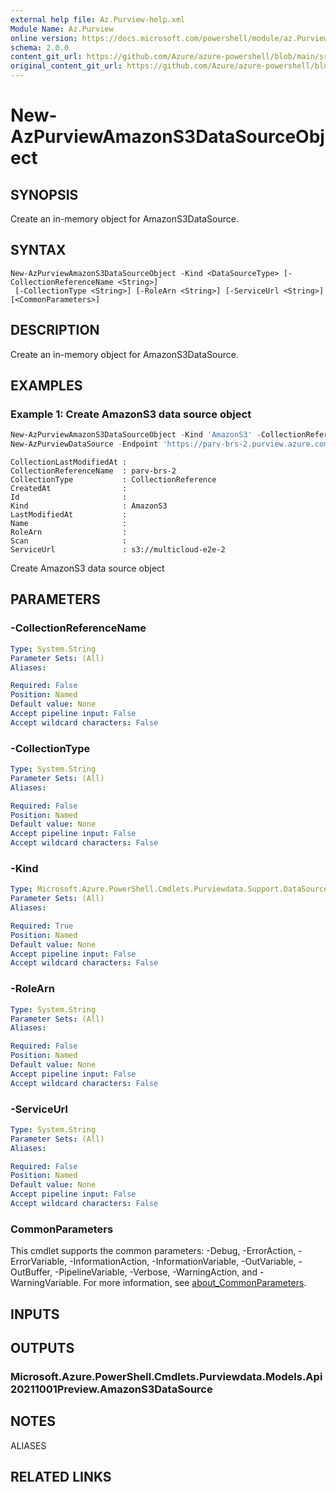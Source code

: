 ```yaml
---
external help file: Az.Purview-help.xml
Module Name: Az.Purview
online version: https://docs.microsoft.com/powershell/module/az.Purview/new-AzPurviewAmazonS3DataSourceObject
schema: 2.0.0
content_git_url: https://github.com/Azure/azure-powershell/blob/main/src/Purview/Purview/help/New-AzPurviewAmazonS3DataSourceObject.md
original_content_git_url: https://github.com/Azure/azure-powershell/blob/main/src/Purview/Purview/help/New-AzPurviewAmazonS3DataSourceObject.md
---
```


# New-AzPurviewAmazonS3DataSourceObject

## SYNOPSIS
Create an in-memory object for AmazonS3DataSource.

## SYNTAX

```
New-AzPurviewAmazonS3DataSourceObject -Kind <DataSourceType> [-CollectionReferenceName <String>]
 [-CollectionType <String>] [-RoleArn <String>] [-ServiceUrl <String>] [<CommonParameters>]
```

## DESCRIPTION
Create an in-memory object for AmazonS3DataSource.

## EXAMPLES

### Example 1: Create AmazonS3 data source object
```powershell
New-AzPurviewAmazonS3DataSourceObject -Kind 'AmazonS3' -CollectionReferenceName 'parv-brs-2' -CollectionType 'CollectionReference' -ServiceUrl s3://multicloud-e2e-2
New-AzPurviewDataSource -Endpoint 'https://parv-brs-2.purview.azure.com/' -Name 'DS4' -Body $obj
```

```output
CollectionLastModifiedAt :
CollectionReferenceName  : parv-brs-2
CollectionType           : CollectionReference
CreatedAt                :
Id                       :
Kind                     : AmazonS3
LastModifiedAt           :
Name                     :
RoleArn                  :
Scan                     :
ServiceUrl               : s3://multicloud-e2e-2
```

Create AmazonS3 data source object

## PARAMETERS

### -CollectionReferenceName

```yaml
Type: System.String
Parameter Sets: (All)
Aliases:

Required: False
Position: Named
Default value: None
Accept pipeline input: False
Accept wildcard characters: False
```

### -CollectionType

```yaml
Type: System.String
Parameter Sets: (All)
Aliases:

Required: False
Position: Named
Default value: None
Accept pipeline input: False
Accept wildcard characters: False
```

### -Kind

```yaml
Type: Microsoft.Azure.PowerShell.Cmdlets.Purviewdata.Support.DataSourceType
Parameter Sets: (All)
Aliases:

Required: True
Position: Named
Default value: None
Accept pipeline input: False
Accept wildcard characters: False
```

### -RoleArn

```yaml
Type: System.String
Parameter Sets: (All)
Aliases:

Required: False
Position: Named
Default value: None
Accept pipeline input: False
Accept wildcard characters: False
```

### -ServiceUrl

```yaml
Type: System.String
Parameter Sets: (All)
Aliases:

Required: False
Position: Named
Default value: None
Accept pipeline input: False
Accept wildcard characters: False
```

### CommonParameters
This cmdlet supports the common parameters: -Debug, -ErrorAction, -ErrorVariable, -InformationAction, -InformationVariable, -OutVariable, -OutBuffer, -PipelineVariable, -Verbose, -WarningAction, and -WarningVariable. For more information, see [about_CommonParameters](http://go.microsoft.com/fwlink/?LinkID=113216).

## INPUTS

## OUTPUTS

### Microsoft.Azure.PowerShell.Cmdlets.Purviewdata.Models.Api20211001Preview.AmazonS3DataSource

## NOTES

ALIASES

## RELATED LINKS
